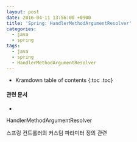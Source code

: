 ```yaml
---
layout: post
date: 2016-04-11 13:56:00 +0900
title: 'Spring: HandlerMethodArgumentResolver'
categories:
  - java
  - spring
tags:
  - java
  - spring
  - HandlerMethodArgumentResolver
---
```


* Kramdown table of contents
{:toc .toc}

#### 관련 문서

-

HandlerMethodArgumentResolver

스프링 컨트롤러의 커스텀 파라미터 정의 관련
